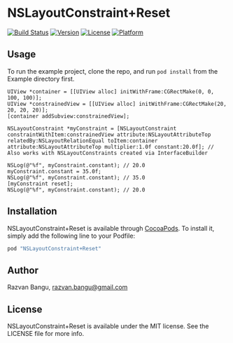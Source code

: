 # NSLayoutConstraint+Reset

[![Build Status](https://travis-ci.org/Raztor0/NSLayoutConstraint-Reset.svg?branch=master)](https://travis-ci.org/Raztor0/NSLayoutConstraint-Reset)
[![Version](https://img.shields.io/cocoapods/v/NSLayoutConstraint+Reset.svg?style=flat)](http://cocoapods.org/pods/NSLayoutConstraint+Reset)
[![License](https://img.shields.io/cocoapods/l/NSLayoutConstraint+Reset.svg?style=flat)](http://cocoapods.org/pods/NSLayoutConstraint+Reset)
[![Platform](https://img.shields.io/cocoapods/p/NSLayoutConstraint+Reset.svg?style=flat)](http://cocoapods.org/pods/NSLayoutConstraint+Reset)

## Usage

To run the example project, clone the repo, and run `pod install` from the Example directory first.

```objc
UIView *container = [[UIView alloc] initWithFrame:CGRectMake(0, 0, 100, 100)];
UIView *constrainedView = [[UIView alloc] initWithFrame:CGRectMake(20, 20, 20, 20)];
[container addSubview:constrainedView];

NSLayoutConstraint *myConstraint = [NSLayoutConstraint constraintWithItem:constrainedView attribute:NSLayoutAttributeTop relatedBy:NSLayoutRelationEqual toItem:container attribute:NSLayoutAttributeTop multiplier:1.0f constant:20.0f]; // Also works with NSLayoutConstraints created via InterfaceBuilder

NSLog(@"%f", myConstraint.constant); // 20.0
myConstraint.constant = 35.0f;
NSLog(@"%f", myConstraint.constant); // 35.0
[myConstraint reset];
NSLog(@"%f", myConstraint.constant); // 20.0
```

## Installation

NSLayoutConstraint+Reset is available through [CocoaPods](http://cocoapods.org). To install
it, simply add the following line to your Podfile:

```ruby
pod "NSLayoutConstraint+Reset"
```

## Author

Razvan Bangu, razvan.bangu@gmail.com

## License

NSLayoutConstraint+Reset is available under the MIT license. See the LICENSE file for more info.
